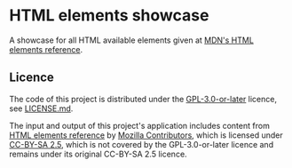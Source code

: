 # HTML elements showcase

A showcase for all HTML available elements given at [MDN's HTML elements reference](https://developer.mozilla.org/en-US/docs/Web/HTML/Element).

## Licence

The code of this project is distributed under the [GPL-3.0-or-later](https://spdx.org/licenses/GPL-3.0-or-later.html) licence, see [LICENSE.md](./LICENSE.md).

The input and output of this project's application includes content from [HTML elements reference](https://developer.mozilla.org/en-US/docs/Web/HTML/Element) by [Mozilla Contributors](https://developer.mozilla.org/en-US/docs/MDN/Community/Roles_teams#contributor), which is licensed under [CC-BY-SA 2.5](https://creativecommons.org/licenses/by-sa/2.5/), which is not covered by the GPL-3.0-or-later licence and remains under its original CC-BY-SA 2.5 licence.
